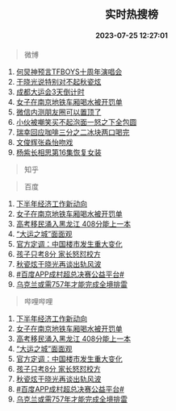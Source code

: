 <div align="center"><h2>实时热搜榜</h2><h4>2023-07-25 12:27:01</h4></div>

> 微博  

1. [何炅神预言TFBOYS十周年演唱会](https://s.weibo.com/weibo?q=%23%E4%BD%95%E7%82%85%E7%A5%9E%E9%A2%84%E8%A8%80TFBOYS%E5%8D%81%E5%91%A8%E5%B9%B4%E6%BC%94%E5%94%B1%E4%BC%9A%23&t=31&band_rank=1&Refer=top)<br />
2. [于晓光说特别对不起秋瓷炫](https://s.weibo.com/weibo?q=%23%E4%BA%8E%E6%99%93%E5%85%89%E8%AF%B4%E7%89%B9%E5%88%AB%E5%AF%B9%E4%B8%8D%E8%B5%B7%E7%A7%8B%E7%93%B7%E7%82%AB%23&t=31&band_rank=2&Refer=top)<br />
3. [成都大运会3天倒计时](https://s.weibo.com/weibo?q=%23%E6%88%90%E9%83%BD%E5%A4%A7%E8%BF%90%E4%BC%9A3%E5%A4%A9%E5%80%92%E8%AE%A1%E6%97%B6%23&t=31&band_rank=3&Refer=top)<br />
4. [女子在南京地铁车厢喝水被开罚单](https://s.weibo.com/weibo?q=%23%E5%A5%B3%E5%AD%90%E5%9C%A8%E5%8D%97%E4%BA%AC%E5%9C%B0%E9%93%81%E8%BD%A6%E5%8E%A2%E5%96%9D%E6%B0%B4%E8%A2%AB%E5%BC%80%E7%BD%9A%E5%8D%95%23&t=31&band_rank=4&Refer=top)<br />
5. [微信内测朋友圈可以置顶了](https://s.weibo.com/weibo?q=%23%E5%BE%AE%E4%BF%A1%E5%86%85%E6%B5%8B%E6%9C%8B%E5%8F%8B%E5%9C%88%E5%8F%AF%E4%BB%A5%E7%BD%AE%E9%A1%B6%E4%BA%86%23&t=31&band_rank=5&Refer=top)<br />
6. [小伙被嘲笑买不起泡面一怒之下全包圆](https://s.weibo.com/weibo?q=%23%E5%B0%8F%E4%BC%99%E8%A2%AB%E5%98%B2%E7%AC%91%E4%B9%B0%E4%B8%8D%E8%B5%B7%E6%B3%A1%E9%9D%A2%E4%B8%80%E6%80%92%E4%B9%8B%E4%B8%8B%E5%85%A8%E5%8C%85%E5%9C%86%23&t=31&band_rank=6&Refer=top)<br />
7. [瑞幸回应咖啡三分之二冰块两口喝完](https://s.weibo.com/weibo?q=%23%E7%91%9E%E5%B9%B8%E5%9B%9E%E5%BA%94%E5%92%96%E5%95%A1%E4%B8%89%E5%88%86%E4%B9%8B%E4%BA%8C%E5%86%B0%E5%9D%97%E4%B8%A4%E5%8F%A3%E5%96%9D%E5%AE%8C%23&t=31&band_rank=7&Refer=top)<br />
8. [文俊辉张淼怡吻戏](https://s.weibo.com/weibo?q=%23%E6%96%87%E4%BF%8A%E8%BE%89%E5%BC%A0%E6%B7%BC%E6%80%A1%E5%90%BB%E6%88%8F%23&t=31&band_rank=8&Refer=top)<br />
9. [杨紫长相思第16集恢复女装](https://s.weibo.com/weibo?q=%23%E6%9D%A8%E7%B4%AB%E9%95%BF%E7%9B%B8%E6%80%9D%E7%AC%AC16%E9%9B%86%E6%81%A2%E5%A4%8D%E5%A5%B3%E8%A3%85%23&t=31&band_rank=9&Refer=top)<br />

> 知乎  


> 百度  

1. [下半年经济工作新动向](https://www.baidu.com/s?wd=%E4%B8%8B%E5%8D%8A%E5%B9%B4%E7%BB%8F%E6%B5%8E%E5%B7%A5%E4%BD%9C%E6%96%B0%E5%8A%A8%E5%90%91&sa=fyb_news&rsv_dl=fyb_news)<br />
2. [女子在南京地铁车厢喝水被开罚单](https://www.baidu.com/s?wd=%E5%A5%B3%E5%AD%90%E5%9C%A8%E5%8D%97%E4%BA%AC%E5%9C%B0%E9%93%81%E8%BD%A6%E5%8E%A2%E5%96%9D%E6%B0%B4%E8%A2%AB%E5%BC%80%E7%BD%9A%E5%8D%95&sa=fyb_news&rsv_dl=fyb_news)<br />
3. [高考移民涌入黑龙江 408分能上一本](https://www.baidu.com/s?wd=%E9%AB%98%E8%80%83%E7%A7%BB%E6%B0%91%E6%B6%8C%E5%85%A5%E9%BB%91%E9%BE%99%E6%B1%9F+408%E5%88%86%E8%83%BD%E4%B8%8A%E4%B8%80%E6%9C%AC&sa=fyb_news&rsv_dl=fyb_news)<br />
4. [“大运之城”面面观](https://www.baidu.com/s?wd=%E2%80%9C%E5%A4%A7%E8%BF%90%E4%B9%8B%E5%9F%8E%E2%80%9D%E9%9D%A2%E9%9D%A2%E8%A7%82&sa=fyb_news&rsv_dl=fyb_news)<br />
5. [官方定调：中国楼市发生重大变化](https://www.baidu.com/s?wd=%E5%AE%98%E6%96%B9%E5%AE%9A%E8%B0%83%EF%BC%9A%E4%B8%AD%E5%9B%BD%E6%A5%BC%E5%B8%82%E5%8F%91%E7%94%9F%E9%87%8D%E5%A4%A7%E5%8F%98%E5%8C%96&sa=fyb_news&rsv_dl=fyb_news)<br />
6. [孩子只考8分 家长怒怼校方](https://www.baidu.com/s?wd=%E5%AD%A9%E5%AD%90%E5%8F%AA%E8%80%838%E5%88%86+%E5%AE%B6%E9%95%BF%E6%80%92%E6%80%BC%E6%A0%A1%E6%96%B9&sa=fyb_news&rsv_dl=fyb_news)<br />
7. [秋瓷炫于晓光再谈出轨风波](https://www.baidu.com/s?wd=%E7%A7%8B%E7%93%B7%E7%82%AB%E4%BA%8E%E6%99%93%E5%85%89%E5%86%8D%E8%B0%88%E5%87%BA%E8%BD%A8%E9%A3%8E%E6%B3%A2&sa=fyb_news&rsv_dl=fyb_news)<br />
8. [#百度APP成村超总决赛公益平台#](https://www.baidu.com/s?wd=%23%E7%99%BE%E5%BA%A6APP%E6%88%90%E6%9D%91%E8%B6%85%E6%80%BB%E5%86%B3%E8%B5%9B%E5%85%AC%E7%9B%8A%E5%B9%B3%E5%8F%B0%23&sa=fyb_news&rsv_dl=fyb_news)<br />
9. [乌克兰或需757年才能完成全境排雷](https://www.baidu.com/s?wd=%E4%B9%8C%E5%85%8B%E5%85%B0%E6%88%96%E9%9C%80757%E5%B9%B4%E6%89%8D%E8%83%BD%E5%AE%8C%E6%88%90%E5%85%A8%E5%A2%83%E6%8E%92%E9%9B%B7&sa=fyb_news&rsv_dl=fyb_news)<br />

> 哔哩哔哩  

1. [下半年经济工作新动向](https://www.baidu.com/s?wd=%E4%B8%8B%E5%8D%8A%E5%B9%B4%E7%BB%8F%E6%B5%8E%E5%B7%A5%E4%BD%9C%E6%96%B0%E5%8A%A8%E5%90%91&sa=fyb_news&rsv_dl=fyb_news)<br />
2. [女子在南京地铁车厢喝水被开罚单](https://www.baidu.com/s?wd=%E5%A5%B3%E5%AD%90%E5%9C%A8%E5%8D%97%E4%BA%AC%E5%9C%B0%E9%93%81%E8%BD%A6%E5%8E%A2%E5%96%9D%E6%B0%B4%E8%A2%AB%E5%BC%80%E7%BD%9A%E5%8D%95&sa=fyb_news&rsv_dl=fyb_news)<br />
3. [高考移民涌入黑龙江 408分能上一本](https://www.baidu.com/s?wd=%E9%AB%98%E8%80%83%E7%A7%BB%E6%B0%91%E6%B6%8C%E5%85%A5%E9%BB%91%E9%BE%99%E6%B1%9F+408%E5%88%86%E8%83%BD%E4%B8%8A%E4%B8%80%E6%9C%AC&sa=fyb_news&rsv_dl=fyb_news)<br />
4. [“大运之城”面面观](https://www.baidu.com/s?wd=%E2%80%9C%E5%A4%A7%E8%BF%90%E4%B9%8B%E5%9F%8E%E2%80%9D%E9%9D%A2%E9%9D%A2%E8%A7%82&sa=fyb_news&rsv_dl=fyb_news)<br />
5. [官方定调：中国楼市发生重大变化](https://www.baidu.com/s?wd=%E5%AE%98%E6%96%B9%E5%AE%9A%E8%B0%83%EF%BC%9A%E4%B8%AD%E5%9B%BD%E6%A5%BC%E5%B8%82%E5%8F%91%E7%94%9F%E9%87%8D%E5%A4%A7%E5%8F%98%E5%8C%96&sa=fyb_news&rsv_dl=fyb_news)<br />
6. [孩子只考8分 家长怒怼校方](https://www.baidu.com/s?wd=%E5%AD%A9%E5%AD%90%E5%8F%AA%E8%80%838%E5%88%86+%E5%AE%B6%E9%95%BF%E6%80%92%E6%80%BC%E6%A0%A1%E6%96%B9&sa=fyb_news&rsv_dl=fyb_news)<br />
7. [秋瓷炫于晓光再谈出轨风波](https://www.baidu.com/s?wd=%E7%A7%8B%E7%93%B7%E7%82%AB%E4%BA%8E%E6%99%93%E5%85%89%E5%86%8D%E8%B0%88%E5%87%BA%E8%BD%A8%E9%A3%8E%E6%B3%A2&sa=fyb_news&rsv_dl=fyb_news)<br />
8. [#百度APP成村超总决赛公益平台#](https://www.baidu.com/s?wd=%23%E7%99%BE%E5%BA%A6APP%E6%88%90%E6%9D%91%E8%B6%85%E6%80%BB%E5%86%B3%E8%B5%9B%E5%85%AC%E7%9B%8A%E5%B9%B3%E5%8F%B0%23&sa=fyb_news&rsv_dl=fyb_news)<br />
9. [乌克兰或需757年才能完成全境排雷](https://www.baidu.com/s?wd=%E4%B9%8C%E5%85%8B%E5%85%B0%E6%88%96%E9%9C%80757%E5%B9%B4%E6%89%8D%E8%83%BD%E5%AE%8C%E6%88%90%E5%85%A8%E5%A2%83%E6%8E%92%E9%9B%B7&sa=fyb_news&rsv_dl=fyb_news)<br />
